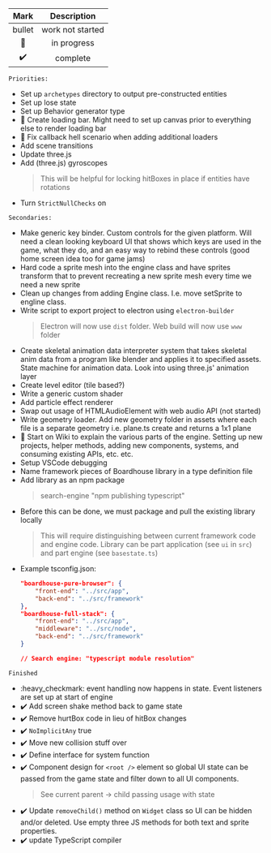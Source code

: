 |   Mark  | Description |
|:-------:|:---------:|
| bullet | work not started |
| :runner:| in progress  |
| :heavy_check_mark: | complete |

``Priorities:``

* Set up ``archetypes`` directory to output pre-constructed entities
* Set up lose state
* Set up Behavior generator type
* :runner: Create loading bar. Might need to set up canvas prior to everything else to render loading bar
* :runner: Fix callback hell scenario when adding additional loaders
* Add scene transitions
* Update three.js
* Add (three.js) gyroscopes
    > This will be helpful for locking hitBoxes in place if entities have rotations
* Turn ``StrictNullChecks`` on

``Secondaries:``
* Make generic key binder. Custom controls for the given platform. Will need a clean looking keyboard UI that shows which keys are used in the game, what they do, and an easy way to rebind these controls (good home screen idea too for game jams)
* Hard code a sprite mesh into the engine class and have sprites transform that to prevent recreating a new sprite mesh every time we need a new sprite
* Clean up changes from adding Engine class. I.e. move setSprite to engline class.
* Write script to export project to electron using ``electron-builder``
    > Electron will now use ``dist`` folder. Web build will now use ``www`` folder
* Create skeletal animation data interpreter system that takes skeletal anim data from a program like blender and applies it to specified assets. State machine for animation data. Look into using three.js' animation layer
* Create level editor (tile based?)
* Write a generic custom shader
* Add particle effect renderer
* Swap out usage of HTMLAudioElement with web audio API (not started)
* Write geometry loader. Add new geometry folder in assets where each file is a separate geometry i.e. plane.ts create and returns a 1x1 plane
* :runner: Start on Wiki to explain the various parts of the engine. Setting up new projects, helper methods, adding new components, systems, and consuming existing APIs, etc. etc.
* Setup VSCode debugging
* Name framework pieces of Boardhouse library in a type definition file
* Add library as an npm package
    > search-engine "npm publishing typescript"
* Before this can be done, we must package and pull the existing library locally
    > This will require distinguishing between current framework code and engine code. Library can be part application (see ``ui`` in ``src``) and part engine (see ``basestate.ts``)
* Example tsconfig.json:
    ```json
    "boardhouse-pure-browser": {
        "front-end": "../src/app",
        "back-end": "../src/framework"
    },
    "boardhouse-full-stack": {
        "front-end": "../src/app",
        "middleware": "../src/node",
        "back-end": "../src/framework"
    }

    // Search engine: "typescript module resolution"
``Finished``
* :heavy_checkmark: event handling now happens in state. Event listeners are set up at start of engine
* :heavy_check_mark: Add screen shake method back to game state
* :heavy_check_mark: Remove hurtBox code in lieu of hitBox changes
* :heavy_check_mark: ``NoImplicitAny`` true
* :heavy_check_mark: Move new collision stuff over
* :heavy_check_mark: Define interface for system function
* :heavy_check_mark: Component design for ``<root />`` element so global UI state can be passed from the game state and filter down to all UI components.
    > See current parent -> child passing usage with state
* :heavy_check_mark: Update ``removeChild()`` method on ``Widget`` class so UI can be hidden and/or deleted. Use empty three JS methods for both text and sprite properties.
* :heavy_check_mark: update TypeScript compiler